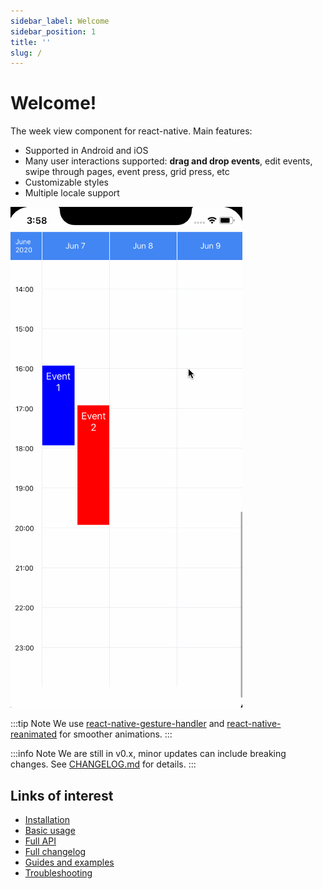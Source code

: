 ```yaml
---
sidebar_label: Welcome
sidebar_position: 1
title: ''
slug: /
---
```


# Welcome!

The week view component for react-native. Main features:

* Supported in Android and iOS
* Many user interactions supported: **drag and drop events**, edit events, swipe through pages, event press, grid press, etc
* Customizable styles
* Multiple locale support

![weekview](../static/img/weekview-example.gif)

:::tip Note
We use [react-native-gesture-handler](https://docs.swmansion.com/react-native-gesture-handler/) and [react-native-reanimated](https://docs.swmansion.com/react-native-reanimated/) for smoother animations.
:::

:::info Note
We are still in v0.x, minor updates can include breaking changes.
See [CHANGELOG.md](https://github.com/hoangnm/react-native-week-view/blob/master/CHANGELOG.md) for details.
:::


## Links of interest

* [Installation](./installation)
* [Basic usage](./basic-usage)
* [Full API](./category/full-api)
* [Full changelog](https://github.com/hoangnm/react-native-week-view/blob/master/CHANGELOG.md)
* [Guides and examples](./category/guides)
* [Troubleshooting](./troubleshoot)

